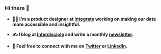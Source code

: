 ### Hi there 👋

- **👨‍💻  I'm a product designer at [Integrate](https://www.integrate.com) working on making our data more accessible and insightful.**

- **✍️  I blog at [Interdisciple](https://interdisciple.com) and write a monthly [newsletter](https://buttondown.email/zc).**

- **📨  Feel free to connect with me on [Twitter](https://twitter.com/zachtco) or [LinkedIn](https://linkedin.com/in/zachtylercohen/).**

